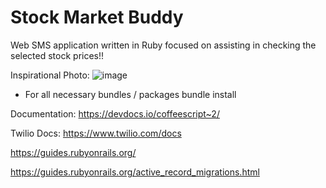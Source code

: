 # Stock Market Buddy

Web SMS application written in Ruby focused on assisting in checking the selected stock prices!!

Inspirational Photo:
![image](https://raw.githubusercontent.com/mop-tracker/mop/master/doc/screenshot.png)

- For all necessary bundles / packages
bundle install

Documentation: https://devdocs.io/coffeescript~2/

Twilio Docs: https://www.twilio.com/docs

https://guides.rubyonrails.org/

https://guides.rubyonrails.org/active_record_migrations.html
